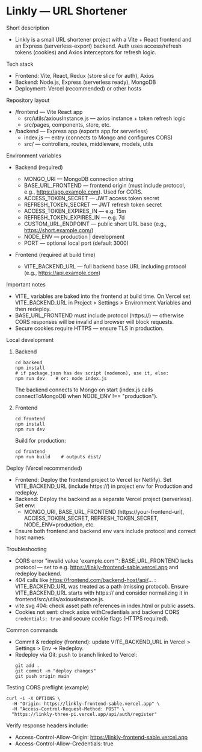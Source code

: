 # Linkly — URL Shortener

Short description
- Linkly is a small URL shortener project with a Vite + React frontend and an Express (serverless-export) backend. Auth uses access/refresh tokens (cookies) and Axios interceptors for refresh logic.

Tech stack
- Frontend: Vite, React, Redux (store slice for auth), Axios
- Backend: Node.js, Express (serverless ready), MongoDB
- Deployment: Vercel (recommended) or other hosts

Repository layout
- /frontend — Vite React app
  - src/utils/axiousInstance.js — axios instance + token refresh logic
  - src/pages, components, store, etc.
- /backend — Express app (exports app for serverless)
  - index.js — entry (connects to Mongo and configures CORS)
  - src/ — controllers, routes, middleware, models, utils

Environment variables
- Backend (required)
  - MONGO_URI — MongoDB connection string
  - BASE_URL_FRONTEND — frontend origin (must include protocol, e.g., https://app.example.com). Used for CORS.
  - ACCESS_TOKEN_SECRET — JWT access token secret
  - REFRESH_TOKEN_SECRET — JWT refresh token secret
  - ACCESS_TOKEN_EXPIRES_IN — e.g. 15m
  - REFRESH_TOKEN_EXPIRES_IN — e.g. 7d
  - CUSTOM_URL_ENDPOINT — public short URL base (e.g., https://short.example.com/)
  - NODE_ENV — production | development
  - PORT — optional local port (default 3000)

- Frontend (required at build time)
  - VITE_BACKEND_URL — full backend base URL including protocol (e.g., https://api.example.com)

Important notes
- VITE_ variables are baked into the frontend at build time. On Vercel set VITE_BACKEND_URL in Project > Settings > Environment Variables and then redeploy.
- BASE_URL_FRONTEND must include protocol (https://) — otherwise CORS responses will be invalid and browser will block requests.
- Secure cookies require HTTPS — ensure TLS in production.

Local development
1. Backend
   ```
   cd backend
   npm install
   # if package.json has dev script (nodemon), use it, else:
   npm run dev    # or: node index.js
   ```
   The backend connects to Mongo on start (index.js calls connectToMongoDB when NODE_ENV !== "production").

2. Frontend
   ```
   cd frontend
   npm install
   npm run dev
   ```
   Build for production:
   ```
   cd frontend
   npm run build    # outputs dist/
   ```

Deploy (Vercel recommended)
- Frontend: Deploy the frontend project to Vercel (or Netlify). Set VITE_BACKEND_URL (include https://) in project env for Production and redeploy.
- Backend: Deploy the backend as a separate Vercel project (serverless). Set env:
  - MONGO_URI, BASE_URL_FRONTEND (https://your-frontend-url), ACCESS_TOKEN_SECRET, REFRESH_TOKEN_SECRET, NODE_ENV=production, etc.
- Ensure both frontend and backend env vars include protocol and correct host names.

Troubleshooting
- CORS error "invalid value 'example.com'": BASE_URL_FRONTEND lacks protocol — set to e.g. https://linkly-frontend-sable.vercel.app and redeploy backend.
- 404 calls like https://frontend.com/backend-host/api/... : VITE_BACKEND_URL was treated as a path (missing protocol). Ensure VITE_BACKEND_URL starts with https:// and consider normalizing it in frontend/src/utils/axiousInstance.js.
- vite.svg 404: check asset path references in index.html or public assets.
- Cookies not sent: check axios withCredentials and backend CORS `credentials: true` and secure cookie flags (HTTPS required).

Common commands
- Commit & redeploy (frontend): update VITE_BACKEND_URL in Vercel > Settings > Env → Redeploy.
- Redeploy via Git: push to branch linked to Vercel:
  ```
  git add .
  git commit -m "deploy changes"
  git push origin main
  ```

Testing CORS preflight (example)
```
curl -i -X OPTIONS \
  -H "Origin: https://linkly-frontend-sable.vercel.app" \
  -H "Access-Control-Request-Method: POST" \
  "https://linkly-three-pi.vercel.app/api/auth/register"
```
Verify response headers include:
- Access-Control-Allow-Origin: https://linkly-frontend-sable.vercel.app
- Access-Control-Allow-Credentials: true
